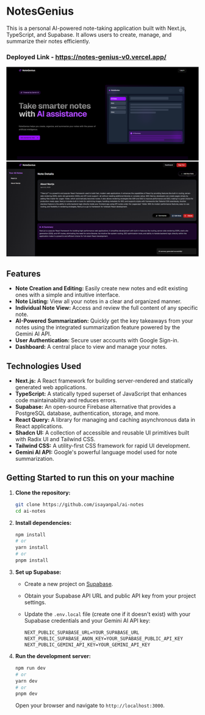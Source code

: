 # NotesGenius

This is a personal AI-powered note-taking application built with Next.js, TypeScript, and Supabase. It allows users to create, manage, and summarize their notes efficiently.

### Deployed Link - https://notes-genius-v0.vercel.app/

<img src="images/img1.png">
<img src="images/img2.png">

## Features

* **Note Creation and Editing:** Easily create new notes and edit existing ones with a simple and intuitive interface.
* **Note Listing:** View all your notes in a clear and organized manner.
* **Individual Note View:** Access and review the full content of any specific note.
* **AI-Powered Summarization:** Quickly get the key takeaways from your notes using the integrated summarization feature powered by the Gemini AI API.
* **User Authentication:** Secure user accounts with Google Sign-in.
* **Dashboard:** A central place to view and manage your notes.

## Technologies Used

* **Next.js:** A React framework for building server-rendered and statically generated web applications.
* **TypeScript:** A statically typed superset of JavaScript that enhances code maintainability and reduces errors.
* **Supabase:** An open-source Firebase alternative that provides a PostgreSQL database, authentication, storage, and more.
* **React Query:** A library for managing and caching asynchronous data in React applications.
* **Shadcn UI:** A collection of accessible and reusable UI primitives built with Radix UI and Tailwind CSS.
* **Tailwind CSS:** A utility-first CSS framework for rapid UI development.
* **Gemini AI API:** Google's powerful language model used for note summarization.

## Getting Started to run this on your machine

1.  **Clone the repository:**
    ```bash
    git clone https://github.com/isayanpal/ai-notes
    cd ai-notes
    ```

2.  **Install dependencies:**
    ```bash
    npm install
    # or
    yarn install
    # or
    pnpm install
    ```

3.  **Set up Supabase:**
    * Create a new project on [Supabase](https://supabase.com/).
    * Obtain your Supabase API URL and public API key from your project settings.
    * Update the `.env.local` file (create one if it doesn't exist) with your Supabase credentials and your Gemini AI API key:

        ```
        NEXT_PUBLIC_SUPABASE_URL=YOUR_SUPABASE_URL
        NEXT_PUBLIC_SUPABASE_ANON_KEY=YOUR_SUPABASE_PUBLIC_API_KEY
        NEXT_PUBLIC_GEMINI_API_KEY=YOUR_GEMINI_API_KEY
        ```

4.  **Run the development server:**
    ```bash
    npm run dev
    # or
    yarn dev
    # or
    pnpm dev
    ```

    Open your browser and navigate to `http://localhost:3000`.